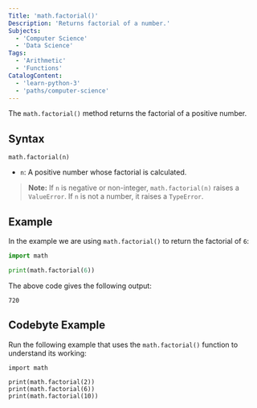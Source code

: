 ```yaml
---
Title: 'math.factorial()'
Description: 'Returns factorial of a number.'
Subjects:
  - 'Computer Science'
  - 'Data Science'
Tags:
  - 'Arithmetic'
  - 'Functions'
CatalogContent:
  - 'learn-python-3'
  - 'paths/computer-science'
---
```


The `math.factorial()` method returns the factorial of a positive number.

## Syntax

```pseudo
math.factorial(n)
```

- `n`: A positive number whose factorial is calculated.

> **Note:** If `n` is negative or non-integer, `math.factorial(n)` raises a `ValueError`. If `n` is not a number, it raises a `TypeError`.

## Example

In the example we are using `math.factorial()` to return the factorial of `6`:

```py
import math

print(math.factorial(6))
```

The above code gives the following output:

```shell
720
```

## Codebyte Example

Run the following example that uses the `math.factorial()` function to understand its working:

```codebyte/python
import math

print(math.factorial(2))
print(math.factorial(6))
print(math.factorial(10))
```
